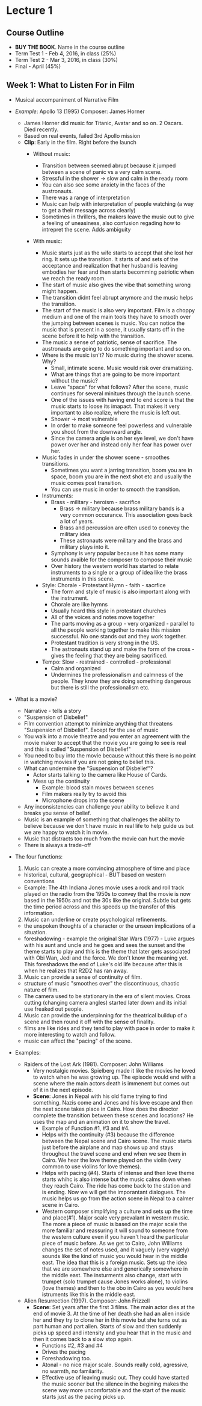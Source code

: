# Lecture 1

## Course Outline
- __BUY THE BOOK__. Name in the course outline
- Term Test 1 - Feb 4, 2016, in class (25%)
- Term Test 2 - Mar 3, 2016, in class (30%)
- Final - April (45%)

## Week 1: What to Listen For in Film
- Musical accompaniment of Narrative Film
- _Example_: Apollo 13 (1995) Composer: James Horner
  - James Horner did music for Titanic, Avatar and so on. 2 Oscars. Died
    recently.
  - Based on real events, failed 3rd Apollo mission
  - __Clip__: Early in the film. Right before the launch
    - Without music: 
      - Transition between seemed abrupt because it jumped between a scene of
        panic vs a very calm scene. 
      - Stressful in the shower -> slow and calm in the ready room
      - You can also see some anxiety in the faces of the austronauts. 
      - There was a range of interpretation
      - Music can help with interpretation of people watching (a way to get a
        their message across clearly)
      - Sometimes in thrillers, the makers leave the music out to give a
        feeling of uneasiness, also confusion regading how to intrepret the
        scene. Adds ambiguity

    - With music:
      - Music starts just as the wife starts to accept that she lost her ring.
        It sets up the transition. It starts of and sets of the acceptance and
        realization that her husband is leaving embodies her fear and then
        starts becomming patriotic when we reach the ready room.
      - The start of music also gives the vibe that something wrong might
        happen.
      - The transition didnt feel abrupt anymore and the music helps the
        transition.
      - The start of the music is also very important. Film is a choppy medium
        and one of the main tools they have to smooth over the jumping between
        scenes is music. You can notice the music that is present in a scene,
        it usually starts off in the scene before it to help with the
        transition.
      - The music a sense of patriotic, sense of sacrifice. The austronauts are
        going to do something important and so on.
      - Where is the music isn't? No music during the shower scene. Why?
        - Small, intimate scene. Music would risk over dramatizing.
        - What are things that are going to be more important without the
          music?
        - Leave "space" for what follows? After the scene, music continues for
          several minitues through the launch scene.
        - One of the issues with having end to end score is that the music
          starts to loose its imapact. That makes it very important to also
          realize, where the music is left out.
        - Shower -> most vulnerable
        - In order to make someone feel powerless and vulnerable you shoot from
          the downward angle.
        - Since the camera angle is on her eye level, we don't have power over
          her and instead only her fear has power over her.
      - Music fades in under the shower scene - smoothes transitions.
        - Sometimes you want a jarring transition, boom you are in space, boom
          you are in the next shot etc and usually the music comes post
          transition.
        - You can use music in order to smooth the transition.
      - Instruments:
        - Brass - military - heroism - sacrifice
          - Brass -> military because brass military bands is a very common
            occurance. This association goes back a lot of years.
          - Brass and percussion are often used to conevey the military idea
          - These astronauts were military and the brass and military plays
            into it.
        - Symphony is very popular because it has some many sounds avaible for
          the composer to compose their music
        - Over history the western world has started to relate instruments to a
          single or a group of idea like the brass instruments in this scene.
      - Style: Chorale - Protestant Hymn - faith - sacrfice
        - The form and style of music is also important along with the
          instrument. 
        - Chorale are like hymns
        - Usually heard this style in protestant churches
        - All of the voices and notes move together
        - The parts moving as a group - very organized - parallel to all the
          people working together to make this mission successful. No one
          stands out and they work together.
        - Protestant tradition is very strong in the US.
        - The astronauts stand up and make the form of the cross - gives the
          feeling that they are being sacrificed. 
      - Tempo: Slow - restrained - controlled - professional 
        - Calm and organized
        - Undermines the professionalism and calmness of the people. They know
          they are doing something dangerous but there is still the
          professionalism etc.

- What is a movie?
  - Narrative - tells a story
  - "Suspension of Disbelief"
  - Film convention attempt to minimize anything that threatens "Suspension of
    Disbelief". Except for the use of music
  - You walk into a movie theatre and you enter an agreement with the movie
    maker to accept that the movie you are going to see is real and this is
    called "Suspension of Disbelief"
  - You need to buy into the movie because without this there is no point in
    watching movies if you are not going to belief this. 
  - What can undermine the "Suspension of Disbelief"?
    - Actor starts talking to the camera like House of Cards.
    - Mess up the continuity
      - Example: blood stain moves between scenes
      - Film makers really try to avoid this
      - Microphone drops into the scene
  - Any inconsistencies can challenge your ability to believe it and breaks you
    sense of belief.
  - Music is an example of something that challenges the ability to believe
    because we don't have music in real life to help guide us but we are happy
    to watch it in movie.
  - Music that distracts too much from the movie can hurt the movie
  - There is always a trade-off

- The four functions:
  1. Music can create a more convincing atmosphere of time and place
    - historical, cultural, geographical - BUT based on western conventions
    - Example: The 4th Indiana Jones movie uses a rock and roll track played on
      the radio from the 1950s to convey that the movie is now based in the
      1950s and not the 30s like the original. Subtle but gets the time period
      across and this speeds up the transfer of this information.
  2. Music can underline or create psychological refinements.
    - the unspoken thoughts of a character or the unseen implications of a
      situation.
    - foreshadowing - example the original Star Wars (1977) - Luke argues with
      his aunt and uncle and he goes and sees the sunset and the theme starts
      to play and this is the theme that later gets associated with Obi Wan,
      Jedi and the force. We don't know the meaning yet. This foreshadows the
      end of Luke's old life because after this is when he realizes that R2D2
      has ran away.
  3. Music can provide a sense of continuity of film.
    - structure of music "smoothes over" the discontinuous, chaotic nature of
      film.
    - The camera used to be stationary in the era of silent movies. Cross
      cutting (changing camera angles) started later down and its initial use
      freaked out people.
  4. Music can provide the underpinning for the theatrical buildup of a scene
  and then round it off with the sense of finality.
    - films are like rides and they tend to play with pace in order to make it
      more interesting to watch and follow.
    - music can affect the "pacing" of the scene.

- Examples:
  - Raiders of the Lost Ark (1981). Composer: John Williams
    - Very nostalgic movies. Spielberg made it like the movies he loved to
      watch when he was growing up. The episode would end with a scene where
      the main actors death is immenent but comes out of it in the next
      episode.
    - __Scene__: Jones in Nepal with his old flame trying to find something.
      Nazis come and Jones and his love escape and then the next scene takes
      place in Cairo. How does the director complete the transition between
      these scenes and locations? He uses the map and an animation on it to
      show the travel.
      - Example of Function #1, #3 and #4.
      - Helps with the continuity (#3) because the difference between the Nepal
        scene and Cairo scene. The music starts just before the airplane and
        map shows up and stays throughout the travel scene and end when we see
        them in Cairo. We hear the love theme played on the violin (very common
        to use violins for love themes).
      - Helps with pacing (#4). Starts of intense and then love theme starts
        whihc is also intense but the music calms down when they reach Cairo.
        The ride has come back to the station and is ending. Now we will get
        the imporantant dialogues. The music helps us go from the action scene
        in Nepal to a calmer scene in Cairo.
      - Western composer simplifying a culture and sets up the time and
        place(#1). Major scale very prevalant in western music. The more a
        piece of music is based on the major scale the more familiar and
        reassuring it will sound to someone from the western culture even if
        you haven't heard the particular piece of music before. As we get to
        Cairo, John Williams changes the set of notes used, and it vaguely
        (very vagely) sounds like the kind of music you would hear in the
        middle east. The idea that this is a foreign music. Sets up the idea
        that we are somewhere else and generically somewhere in the middle
        east. The insturments also change, start with trumpet (solo trumpet
        cause Jones works alone), to violins (love themes) and then to the obo
        in Cairo as you would here istruments like this in the middle east.
  - Alien Resurrection (1997). Composer: John Frizzell
    - __Scene__: Set years after the first 3 films. The main actor dies at the
      end of movie 3. At the time of her death she had an alien inside her and
      they try to clone her in this movie but she turns out as part human and
      part alien. Starts of slow and then suddenly picks up speed and intensity
      and you hear that in the music and then it comes back to a slow stop
      again.
      - Functions #2, #3 and #4
      - Drives the pacing
      - Foreshadowing too.
      - Atonal - no nice major scale. Sounds really cold, agressive, no warmth,
        no familarity.
      - Effective use of leaving music out. They could have started the music
        sooner but the silence in the begining makes the scene way more
        uncomfortable and the start of the music starts just as the pacing
        picks up. 
      

